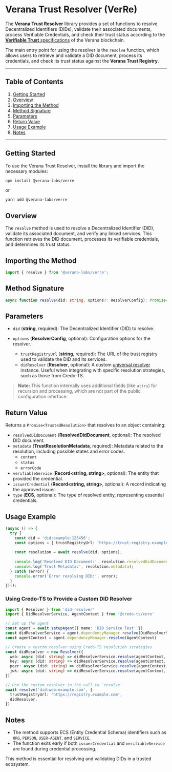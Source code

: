 # Verana Trust Resolver (VerRe)

The **Verana Trust Resolver** library provides a set of functions to resolve Decentralized Identifiers (DIDs), validate their associated documents, process Verifiable Credentials, and check their trust status according to the [**Verifiable Trust** specifications](https://verana-labs.github.io/verifiable-trust-spec/#vt-json-schema-cred-verifiable-trust-json-schema-credential) of the Verana blockchain.

The main entry point for using the resolver is the `resolve` function, which allows users to retrieve and validate a DID document, process its credentials, and check its trust status against the **Verana Trust Registry**.

---

## **Table of Contents**
1. [Getting Started](#getting-started)
1. [Overview](#overview)
1. [Importing the Method](#importing-the-method)
1. [Method Signature](#method-signature)
1. [Parameters](#parameters)
1. [Return Value](#return-value)
1. [Usage Example](#usage-example)
1. [Notes](#notes)

---

## **Getting Started**

To use the Verana Trust Resolver, install the library and import the necessary modules:

```bash
npm install @verana-labs/verre
```
or
```bash
yarn add @verana-labs/verre
```

## Overview
The `resolve` method is used to resolve a Decentralized Identifier (DID), validate its associated document, and verify any linked services. This function retrieves the DID document, processes its verifiable credentials, and determines its trust status.

## Importing the Method
```typescript
import { resolve } from '@verana-labs/verre';
```

## Method Signature
```typescript
async function resolve(did: string, options?: ResolverConfig): Promise<TrustedResolution>
```

## Parameters

- `did` (**string**, required): The Decentralized Identifier (DID) to resolve.

- `options` (**ResolverConfig**, optional): Configuration options for the resolver.
  - `trustRegistryUrl` (**string**, required): The URL of the trust registry used to validate the DID and its services.
  - `didResolver` (**Resolver**, optional): A custom [universal resolver](https://github.com/decentralized-identity/did-resolver) instance. Useful when integrating with specific resolution strategies, such as those from Credo-TS.
> **Note:** This function internally uses additional fields (like `attrs`) for recursion and processing, which are not part of the public configuration interface.

## Return Value
Returns a `Promise<TrustedResolution>` that resolves to an object containing:

- `resolvedDidDocument` (**ResolvedDidDocument**, optional): The resolved DID document.
- `metadata` (**TrustResolutionMetadata**, required): Metadata related to the resolution, including possible states and error codes.
  - `content`
  - `status`
  - `errorCode`
- `verifiableService` (**Record<string, string>**, optional): The entity that provided the credential.
- `issuerCredential` (**Record<string, string>**, optional): A record indicating the approved issuer.
- `type` (**ECS**, optional): The type of resolved entity, representing essential credentials.

## Usage Example
```typescript
(async () => {
  try {
    const did = 'did:example:123456';
    const options = { trustRegistryUrl: 'https://trust-registry.example.com' };
    
    const resolution = await resolve(did, options);
    
    console.log('Resolved DID Document:', resolution.resolvedDidDocument);
    console.log('Trust Metadata:', resolution.metadata);
  } catch (error) {
    console.error('Error resolving DID:', error);
  }
})();
```

### Using Credo-TS to Provide a Custom DID Resolver

```ts
import { Resolver } from 'did-resolver'
import { DidResolverService, AgentContext } from '@credo-ts/core'

// Set up the agent
const agent = await setupAgent({ name: 'DID Service Test' })
const didResolverService = agent.dependencyManager.resolve(DidResolverService)
const agentContext = agent.dependencyManager.resolve(AgentContext)

// Create a custom resolver using Credo-TS resolution strategies
const didResolver = new Resolver({
  web: async (did: string) => didResolverService.resolve(agentContext, did),
  key: async (did: string) => didResolverService.resolve(agentContext, did),
  peer: async (did: string) => didResolverService.resolve(agentContext, did),
  jwk: async (did: string) => didResolverService.resolve(agentContext, did),
})

// Use the custom resolver in the call to `resolve`
await resolve('did:web:example.com', {
  trustRegistryUrl: 'https://registry.example.com',
  didResolver,
})
```

## Notes
- The method supports ECS (Entity Credential Schema) identifiers such as `ORG`, `PERSON`, `USER-AGENT`, and `SERVICE`.
- The function exits early if both `issuerCredential` and `verifiableService` are found during credential processing.

This method is essential for resolving and validating DIDs in a trusted ecosystem.

